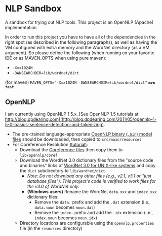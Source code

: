 # NLP Sandbox

A sandbox for trying out NLP tools.
This project is an OpenNLP (Apache) implementation

In order to run this project you have to have all of the dependencies in the right spot (as described in the following paragraphs), as well as having the VM configured with extra memory and the WordNet directory (as a VM argument).
So please define the following (when running on your favorite IDE or as MAVEN_OPTS when using pure maven):  
* `-Xmx1024M`
* `-DWNSEARCHDIR=lib/wordnet/dict`

(for maven) `MAVEN_OPTS="-Xmx1024M -DWNSEARCHDIR=lib/wordnet/dict"` **`mvn test`**

## OpenNLP

I am currently using OpenNLP 1.5.x.  [See OpenNLP 1.5 tutorials at http://blog.dpdearing.com](http://blog.dpdearing.com/2011/05/opennlp-1-5-0-basics-sentence-detection-and-tokenizing).

* The pre-trained language-appropriate [OpenNLP binary (`.bin`) model files](http://opennlp.sourceforge.net/models-1.5/) should be downloaded, then copied to `src/main/resources`
* For Coreference Resolution [(tutorial)](http://blog.dpdearing.com/2012/11/making-coreference-resolution-with-opennlp-1-5-0-your-bitch):
  * Download the [Coreference files](http://opennlp.sourceforge.net/models-1.4/english/coref/) then copy them to `lib/opennlp/coref`
  * Download the WordNet 3.0 dictionary files from the "source code and binaries" links of [WordNet 3.0 for UNIX-like systems](http://wordnet.princeton.edu/wordnet/download/current-version) and copy the `dict` subdirectory to `lib/wordnet/dict`.
    * *Note: Do not download any other files (e.g., v2.1, v3.1 or "just database files").  This project's code is verified to work files for the v3.0 of WordNet only.*
    * **(Windows users)** Rename the WordNet `data.xxx` and `index.xxx` dictionary files:
      * Remove the `data.` prefix and add the `.dat` extension (i.e., `data.noun` becomes `noun.dat`)
      * Remove the `index.` prefix and add the `.idx` extension (i.e., `index.noun` becomes `noun.idx`)
  * Directory locations are configurable using the `opennlp.properties` file (in the `resources` directory)
